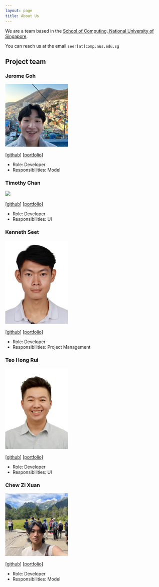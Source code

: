 ```yaml
---
layout: page
title: About Us
---
```


We are a team based in the [School of Computing, National University of Singapore](http://www.comp.nus.edu.sg).

You can reach us at the email `seer[at]comp.nus.edu.sg`

## Project team

### Jerome Goh

<img src="images/jaejayrome.png" width="200px">

[[github](https://github.com/jaejayrome)]
[[portfolio](team/timothy)]

- Role: Developer
- Responsibilities: Model

### Timothy Chan

<img src="images/timothysashimi.png" width="200px">

[[github](http://github.com/timothysashimi)]
[[portfolio](team/timothy)]

- Role: Developer
- Responsibilities: UI

### Kenneth Seet

<img src="images/itstrueitstrueitsrealitsreal.png" width="200px">

[[github](http://github.com/itstrueitstrueitsrealitsreal)] [[portfolio](team/kenneth.md)]

- Role: Developer
- Responsibilities: Project Management

### Teo Hong Rui

<img src="images/sethteo.png" width="200px">

[[github](https://github.com/sethteo)]
[[portfolio](team/sethteo.md)]

- Role: Developer
- Responsibilities: UI

### Chew Zi Xuan

<img src="images/chewbum.png" width="200px">

[[github](http://github.com/chewbum)]
[[portfolio](team/timothy)]

- Role: Developer
- Responsibilities: Model
